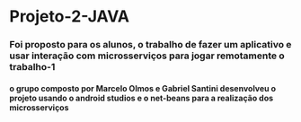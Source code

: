 # Projeto-2-JAVA

### Foi proposto para os alunos, o trabalho de fazer um aplicativo e usar interação com microsserviços para jogar remotamente o trabalho-1 

#### o grupo composto por Marcelo Olmos e Gabriel Santini desenvolveu o projeto usando o android studios e o net-beans para a realização dos microsserviços
